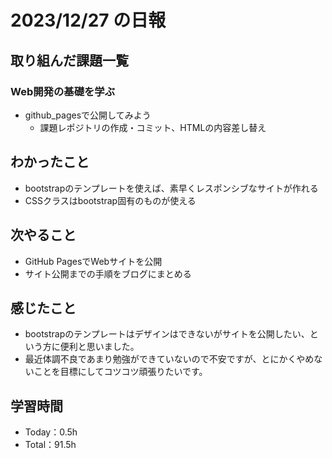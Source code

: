 # 2023/12/27 の日報

## 取り組んだ課題一覧

### Web開発の基礎を学ぶ
- github_pagesで公開してみよう
  - 課題レポジトリの作成・コミット、HTMLの内容差し替え

## わかったこと
- bootstrapのテンプレートを使えば、素早くレスポンシブなサイトが作れる
- CSSクラスはbootstrap固有のものが使える

## 次やること
- GitHub PagesでWebサイトを公開
- サイト公開までの手順をブログにまとめる

## 感じたこと
- bootstrapのテンプレートはデザインはできないがサイトを公開したい、という方に便利と思いました。
- 最近体調不良であまり勉強ができていないので不安ですが、とにかくやめないことを目標にしてコツコツ頑張りたいです。
## 学習時間

- Today：0.5h
- Total：91.5h
